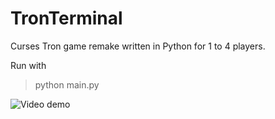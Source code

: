 TronTerminal
===
Curses Tron game remake written in Python for 1 to 4 players.

Run with
> python main.py

![Video demo](res/video.gif)
